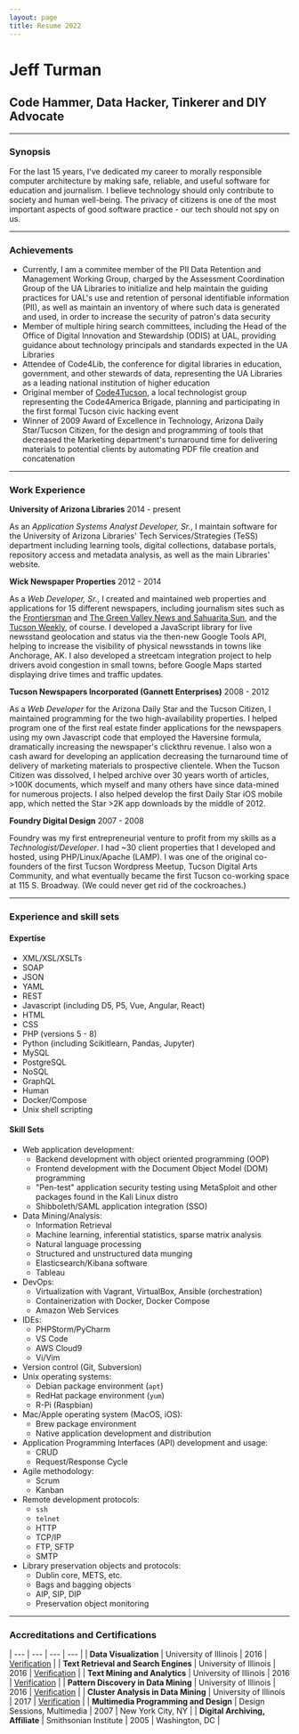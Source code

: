 ```yaml
---
layout: page
title: Resume 2022
---
```


# Jeff Turman 
## Code Hammer, Data Hacker, Tinkerer and DIY Advocate

---

### Synopsis

For the last 15 years, I've dedicated my career to morally responsible computer architecture by making safe, reliable, and useful software for education and journalism. I believe technology should only contribute to society and human well-being. The privacy of citizens is one of the most important aspects of good software practice - our tech should not spy on us.

---

### Achievements

- Currently, I am a commitee member of the PII Data Retention and Management Working Group, charged by the Assessment Coordination Group of the UA Libraries to initialize and help maintain the guiding practices for UAL's use and retention of personal identifiable information (PII), as well as maintain an inventory of where such data is generated and used, in order to increase the security of patron's data security
- Member of multiple hiring search committees, including the Head of the Office of Digital Innovation and Stewardship (ODIS) at UAL, providing guidance about technology principals and standards expected in the UA Libraries
- Attendee of Code4Lib, the conference for digital libraries in education, government, and other stewards of data, representing the UA Libraries as a leading national institution of higher education
- Original member of [Code4Tucson](https://codefortucson.org), a local technologist group representing the Code4America Brigade, planning and participating in the first formal Tucson civic hacking event
- Winner of 2009 Award of Excellence in Technology, Arizona Daily Star/Tucson Citizen, for the design and programming of tools that decreased the Marketing department's turnaround time for delivering materials to potential clients by automating PDF file creation and concatenation

---

### Work Experience

**University of Arizona Libraries**
2014 - present

As an _Application Systems Analyst Developer, Sr._, I maintain software for the University of Arizona Libraries' Tech Services/Strategies (TeSS) department including learning tools, digital collections, database portals, repository access and metadata analysis, as well as the main Libraries' website. 

**Wick Newspaper Properties**
2012 - 2014

As a _Web Developer, Sr._, I created and maintained web properties and applications for 15 different newspapers, including journalism sites such as the [Frontiersman](https://www.frontiersman.com/) and [The Green Valley News and Sahuarita Sun](https://www.gvnews.com/), and the [Tucson Weekly](https://www.tucsonweekly.com/), of course. I developed a JavaScript library for live newsstand geolocation and status via the then-new Google Tools API, helping to increase the visibility of physical newsstands in towns like Anchorage, AK. I also developed a streetcam integration project to help drivers avoid congestion in small towns, before Google Maps started displaying drive times and traffic updates.

**Tucson Newspapers Incorporated (Gannett Enterprises)**
2008 - 2012

As a _Web Developer_ for the Arizona Daily Star and the Tucson Citizen, I maintained programming for the two high-availability properties. I helped program one of the first real estate finder applications for the newspapers using my own Javascript code that employed the Haversine formula, dramatically increasing the newspaper's clickthru revenue. I also won a cash award for developing an application decreasing the turnaround time of delivery of marketing materials to prospective clientele. When the Tucson Citizen was dissolved, I helped archive over 30 years worth of articles, >100K documents, which myself and many others have since data-mined for numerous projects. I also helped develop the first Daily Star iOS mobile app, which netted the Star >2K app downloads by the middle of 2012.

**Foundry Digital Design**
2007 - 2008

Foundry was my first entrepreneurial venture to profit from my skills as a _Technologist/Developer_. I had ~30 client properties that I developed and hosted, using PHP/Linux/Apache (LAMP). I was one of the original co-founders of the first Tucson Wordpress Meetup, Tucson Digital Arts Community, and what eventually became the first Tucson co-working space at 115 S. Broadway. (We could never get rid of the cockroaches.)

---

### Experience and skill sets

#### Expertise

- XML/XSL/XSLTs
- SOAP
- JSON
- YAML
- REST
- Javascript (including D5, P5, Vue, Angular, React)
- HTML
- CSS
- PHP (versions 5 - 8)
- Python (including Scikitlearn, Pandas, Jupyter)
- MySQL
- PostgreSQL
- NoSQL
- GraphQL
- Human
- Docker/Compose
- Unix shell scripting

#### Skill Sets

* Web application development:
	- Backend development with object oriented programming (OOP)
	- Frontend development with the Document Object Model (DOM) programming
	- "Pen-test" application security testing using MetaSploit and other packages found in the Kali Linux distro
	- Shibboleth/SAML application integration (SSO)
* Data Mining/Analysis:
	- Information Retrieval
	- Machine learning, inferential statistics, sparse matrix analysis
	- Natural language processing
	- Structured and unstructured data munging
	- Elasticsearch/Kibana software
	- Tableau
* DevOps:
	- Virtualization with Vagrant, VirtualBox, Ansible (orchestration)
	- Containerization with Docker, Docker Compose
	- Amazon Web Services
* IDEs:
	- PHPStorm/PyCharm
	- VS Code
	- AWS Cloud9
	- Vi/Vim
* Version control (Git, Subversion)
* Unix operating systems:
	- Debian package environment (`apt`)
	- RedHat package environment (`yum`)
	- R-Pi (Raspbian)
* Mac/Apple operating system (MacOS, iOS):
	- Brew package environment
	- Native application development and distribution
* Application Programming Interfaces (API) development and usage:
	- CRUD
	- Request/Response Cycle
* Agile methodology:
	- Scrum
	- Kanban
* Remote development protocols:
	- `ssh`
	- `telnet`
	- HTTP
	- TCP/IP
	- FTP, SFTP
	- SMTP
* Library preservation objects and protocols:
	- Dublin core, METS, etc.
	- Bags and bagging objects
	- AIP, SIP, DIP
	- Preservation object monitoring

---

### Accreditations and Certifications

| --- | --- | --- | --- |
| **Data Visualization** | University of Illinois | 2016 | [Verification](https://www.coursera.org/account/accomplishments/verify/PJDG8NKUZFXA) |
| **Text Retrieval and Search Engines** | University of Illinois | 2016 | [Verification](https://www.coursera.org/account/accomplishments/verify/GYTHP3ZB46BQ) |
| **Text Mining and Analytics** | University of Illinois | 2016 | [Verification](https://www.coursera.org/account/accomplishments/verify/XHNFBFX4PWR8) |
| **Pattern Discovery in Data Mining** | University of Illinois | 2016 | [Verification](https://www.coursera.org/account/accomplishments/verify/8LECPEEF7QG4) |
| **Cluster Analysis in Data Mining** | University of Illinois | 2017 | [Verification](https://www.coursera.org/account/accomplishments/verify/A58TG4HZ4Z39) |
| **Multimedia Programming and Design** | Design Sessions, Multimedia | 2007 | New York City, NY |
| **Digital Archiving, Affiliate** | Smithsonian Institute | 2005 | Washington, DC |